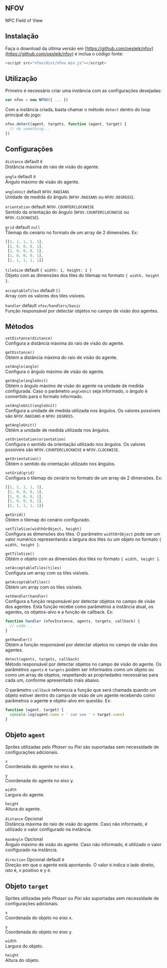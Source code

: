 ## NFOV
NPC Field of View

## Instalação

Faça o download da última versão em [https://github.com/oesleik/nfov](https://github.com/oesleik/nfov) e inclua o código fonte:

```javascript
<script src="nfov/dist/nfov.min.js"></script>
```

## Utilização

Primeiro é necessário criar uma instância com as configurações desejadas:

```javascript
var nfov = new NFOV({ ... })
```

Com a instância criada, basta chamar o método `detect` dentro do loop principal do jogo:

```javascript
nfov.detect(agent, targets, function (agent, target) {
  // do something...
})
```

## Configurações

`distance` default `0`<br />
Distância máxima do raio de visão do agente.

`angle` default `0`<br />
Ângulo máximo de visão do agente.

`angleUnit` default `NFOV.RADIANS`<br />
Unidade de medida do ângulo (`NFOV.RADIANS` ou `NFOV.DEGREES`).

`orientation` default `NFOV.COUNTERCLOCKWISE`<br />
Sentido da orientação do ângulo (`NFOV.COUNTERCLOCKWISE` ou `NFOV.CLOCKWISE`).

`grid` default `null`<br />
Tilemap do cenário no formato de um array de 2 dimensões. Ex:
```javascript
[[1, 1, 1, 1, 1],
 [1, 0, 0, 0, 1],
 [1, 0, 0, 0, 1],
 [1, 0, 0, 0, 1],
 [1, 1, 1, 1, 1]]
```

`tileSize` default `{ width: 1, height: 1 }`<br />
Objeto com as dimensões dos tiles do tilemap no formato `{ width, height }`.

`acceptableTiles` default `[]`<br />
Array com os valores dos tiles visíveis.

`handler` default `nfov/handlers/basic`<br />
Função responsável por detectar objetos no campo de visão dos agentes.

## Métodos

`setDistance(distance)`<br />
Configura a distância máxima do raio de visão do agente.

`getDistance()`<br />
Obtém a distância máxima do raio de visão do agente.

`setAngle(angle)`<br />
Configura o ângulo máximo de visão do agente.

`getAngle(angleUnit)`<br />
Obtém o ângulo máximo de visão do agente na unidade de medida configurada. Caso o parâmetro `angleUnit` seja informado, o ângulo é convertido para o formato informado.

`setAngleUnit(angleUnit)`<br />
Configura a unidade de medida utilizada nos ângulos. Os valores possíveis são `NFOV.RADIANS` e `NFOV.DEGREES`.

`getAngleUnit()`<br />
Obtém a unidade de medida utilizada nos ângulos.

`setOrientation(orientation)`<br />
Configura o sentido da orientação utilizado nos ângulos. Os valores possíveis são `NFOV.COUNTERCLOCKWISE` e `NFOV.CLOCKWISE`.

`getOrientation()`<br />
Obtém o sentido da orientação utilizado nos ângulos.

`setGrid(grid)`<br />
Configura o tilemap do cenário no formato de um array de 2 dimensões. Ex:
```javascript
[[1, 1, 1, 1, 1],
 [1, 0, 0, 0, 1],
 [1, 0, 0, 0, 1],
 [1, 0, 0, 0, 1],
 [1, 1, 1, 1, 1]]
```

`getGrid()`<br />
Obtém o tilemap do cenário configurado.

`setTileSize(widthOrObject, height)`<br />
Configura as dimensões dos tiles. O parâmetro `widthOrObject` pode ser um valor numérico representando a largura dos tiles ou um objeto no formato `{ width, height }`.

`getTileSize()`<br />
Obtém o objeto com as dimensões dos tiles no formato `{ width, height }`.

`setAcceptableTiles(tiles)`<br />
Configura um array com os tiles visíveis.

`getAcceptableTiles()`<br />
Obtém um array com os tiles visíveis.

`setHandler(handler)`<br />
Configura a função responsável por detectar objetos no campo de visão dos agentes. Esta função recebe como parâmetros a instância atual, os agentes, os objetos-alvo e a função de callback. Ex:
```javascript
function handler (nfovInstance, agents, targets, callback) {
  // code...
}
```

`getHandler()`<br />
Obtém a função responsável por detectar objetos no campo de visão dos agentes.

`detect(agents, targets, callback)`<br />
Método responsável por detectar objetos no campo de visão do agente. Os parâmetros `agents` e `targets` podem ser informados como
 um objeto ou como um array de objetos, respeitando as propriedades necessárias para cada um, conforme apresentado mais abaixo.

O parâmetro `callback` referencia a função que será chamada quando um objeto estiver dentro do campo de visão de um agente recebendo como parâmetros o agente e objeto-alvo em questão. Ex:
```javascript
function (agent, target) {
  console.log(agent.name + ' can see ' + target.name)
}
```

## Objeto `agent`

Sprites utilizadas pelo *Phaser* ou *Pixi* são suportadas sem necessidade de configurações adicionais.

`x`<br />
Coordenada do agente no eixo x.

`y`<br />
Coordenada do agente no eixo y.

`width`<br />
Largura do agente.

`height`<br />
Altura do agente.

`distance` Opcional<br />
Distância máxima do raio de visão do agente. Caso não informado, é utilizado o valor configurado na instância.

`maxAngle` Opcional<br />
Ângulo máximo de visão do agente. Caso não informado, é utilizado o valor configurado na instância.

`direction` Opcional default `0`<br />
Direção em que o agente está apontando. O valor `0` indica o lado direito, isto é, x positivo e y `0`.

## Objeto `target`

Sprites utilizadas pelo *Phaser* ou *Pixi* são suportadas sem necessidade de configurações adicionais.

`x`<br />
Coordenada do objeto no eixo x.

`y`<br />
Coordenada do objeto no eixo y.

`width`<br />
Largura do objeto.

`height`<br />
Altura do objeto.
